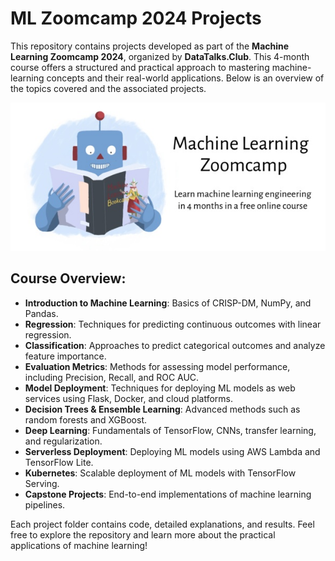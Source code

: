 # ML Zoomcamp 2024 Projects

This repository contains projects developed as part of the **Machine Learning Zoomcamp 2024**, organized by **DataTalks.Club**. 
  This 4-month course offers a structured and practical approach to mastering machine-learning concepts and their real-world applications. 
Below is an overview of the topics covered and the associated projects.

<img src="images/zoomcamp.jpg" />

## Course Overview:

- **Introduction to Machine Learning**: Basics of CRISP-DM, NumPy, and Pandas.
- **Regression**: Techniques for predicting continuous outcomes with linear regression.
- **Classification**: Approaches to predict categorical outcomes and analyze feature importance.
- **Evaluation Metrics**: Methods for assessing model performance, including Precision, Recall, and ROC AUC.
- **Model Deployment**: Techniques for deploying ML models as web services using Flask, Docker, and cloud platforms.
- **Decision Trees & Ensemble Learning**: Advanced methods such as random forests and XGBoost.
- **Deep Learning**: Fundamentals of TensorFlow, CNNs, transfer learning, and regularization.
- **Serverless Deployment**: Deploying ML models using AWS Lambda and TensorFlow Lite.
- **Kubernetes**: Scalable deployment of ML models with TensorFlow Serving.
- **Capstone Projects**: End-to-end implementations of machine learning pipelines.

Each project folder contains code, detailed explanations, and results.
Feel free to explore the repository and learn more about the practical applications of machine learning!
